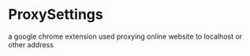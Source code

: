 # ProxySettings
a google chrome extension used proxying online website to localhost or other address
